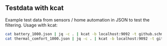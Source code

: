## Testdata with kcat
Example test data from sensors / home automation in JSON to test the filtering. Usage with kcat:
```bash
cat battery_1000.json | jq -c . | kcat -b localhost:9092 -t github.schm1tz1.first.input -P
cat thermal_comfort_1000.json | jq -c . | kcat -b localhost:9092 -t github.schm1tz1.second.input -P
```
